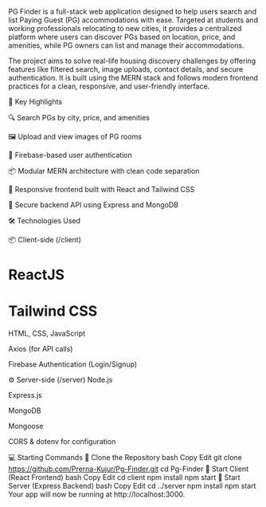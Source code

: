 PG Finder is a full-stack web application designed to help users search and list Paying Guest (PG) accommodations with ease. Targeted at students and working professionals relocating to new cities, it provides a centralized platform where users can discover PGs based on location, price, and amenities, while PG owners can list and manage their accommodations.

The project aims to solve real-life housing discovery challenges by offering features like filtered search, image uploads, contact details, and secure authentication. It is built using the MERN stack and follows modern frontend practices for a clean, responsive, and user-friendly interface.

🌟 Key Highlights

🔍 Search PGs by city, price, and amenities

🖼️ Upload and view images of PG rooms

🔐 Firebase-based user authentication

📦 Modular MERN architecture with clean code separation

📱 Responsive frontend built with React and Tailwind CSS

🧾 Secure backend API using Express and MongoDB


🛠️ Technologies Used

📦 Client-side (/client)

# ReactJS

# Tailwind CSS

HTML, CSS, JavaScript

Axios (for API calls)

Firebase Authentication (Login/Signup)

⚙️ Server-side (/server)
Node.js

Express.js

MongoDB

Mongoose

CORS & dotenv for configuration

💻 Starting Commands
🔹 Clone the Repository
bash
Copy
Edit
git clone https://github.com/Prerna-Kujur/Pg-Finder.git
cd Pg-Finder
🔹 Start Client (React Frontend)
bash
Copy
Edit
cd client
npm install
npm start
🔹 Start Server (Express Backend)
bash
Copy
Edit
cd ../server
npm install
npm start
Your app will now be running at http://localhost:3000.

